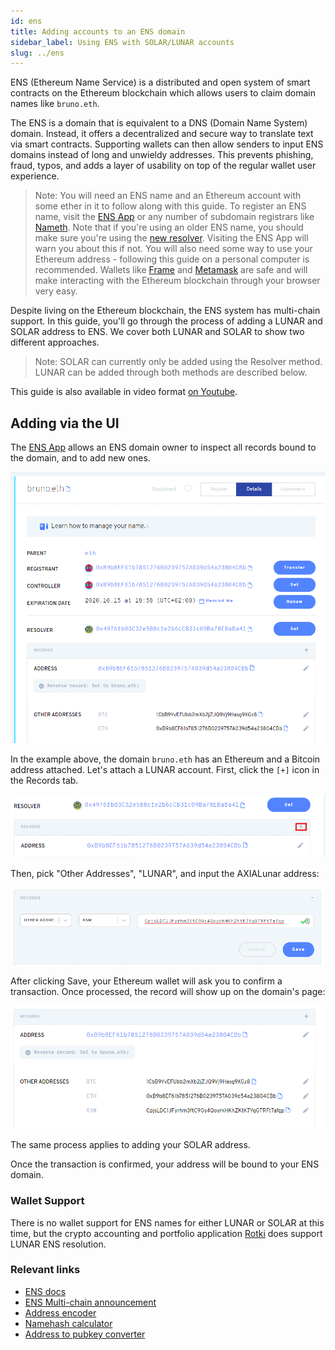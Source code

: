 ```yaml
---
id: ens
title: Adding accounts to an ENS domain
sidebar_label: Using ENS with SOLAR/LUNAR accounts
slug: ../ens
---
```


ENS (Ethereum Name Service) is a distributed and open system of smart contracts on the Ethereum
blockchain which allows users to claim domain names like `bruno.eth`.

The ENS is a domain that is equivalent to a DNS (Domain Name System) domain. Instead, it offers a
decentralized and secure way to translate text via smart contracts. Supporting wallets can then
allow senders to input ENS domains instead of long and unwieldy addresses. This prevents phishing,
fraud, typos, and adds a layer of usability on top of the regular wallet user experience.

> Note: You will need an ENS name and an Ethereum account with some ether in it to follow along with
> this guide. To register an ENS name, visit the [ENS App](https://app.ens.domains) or any number of
> subdomain registrars like [Nameth](https://nameth.io). Note that if you're using an older ENS
> name, you should make sure you're using the
> [new resolver](https://medium.com/the-ethereum-name-service/ens-registry-migration-is-over-now-what-a-few-things-to-know-fb05f921872a).
> Visiting the ENS App will warn you about this if not. You will also need some way to use your
> Ethereum address - following this guide on a personal computer is recommended. Wallets like
> [Frame](https://frame.sh/) and [Metamask](https://metamask.io) are safe and will make interacting
> with the Ethereum blockchain through your browser very easy.

Despite living on the Ethereum blockchain, the ENS system has multi-chain support. In this guide,
you'll go through the process of adding a LUNAR and SOLAR address to ENS. We cover both LUNAR and SOLAR to
show two different approaches.

> Note: SOLAR can currently only be added using the Resolver method. LUNAR can be added through both
> methods are described below.

This guide is also available in video format [on Youtube](https://youtu.be/XKjZk-5_mQc).

## Adding via the UI

The [ENS App](https://app.ens.domains) allows an ENS domain owner to inspect all records bound to
the domain, and to add new ones.

![bruno.eth domain name in the ENS application](../assets/ens/01-min.png)

In the example above, the domain `bruno.eth` has an Ethereum and a Bitcoin address attached. Let's
attach a LUNAR account. First, click the `[+]` icon in the Records tab.

![The plus icon in the records tab](../assets/ens/02-min.png)

Then, pick "Other Addresses", "LUNAR", and input the AXIALunar address:

![Inputs needed to register a LUNAR address](../assets/ens/03-min.png)

After clicking Save, your Ethereum wallet will ask you to confirm a transaction. Once processed, the
record will show up on the domain's page:

![LUNAR address now visible in bruno.eth records](../assets/ens/04-min.png)

The same process applies to adding your SOLAR address.

Once the transaction is confirmed, your address will be bound to your ENS domain.

### Wallet Support

There is no wallet support for ENS names for either LUNAR or SOLAR at this time, but the crypto
accounting and portfolio application [Rotki](https://rotki.com/) does support LUNAR ENS resolution.

### Relevant links

- [ENS docs](https://docs.ens.domains/)
- [ENS Multi-chain announcement](https://medium.com/the-ethereum-name-service/ens-launches-multi-coin-support-15-wallets-to-integrate-92518ab20599)
- [Address encoder](https://github.com/ensdomains/address-encoder)
- [Namehash calculator](https://swolfeyes.github.io/ethereum-namehash-calculator/)
- [Address to pubkey converter](https://www.shawntabrizi.com/substrate-js-utilities/)
